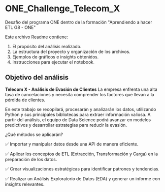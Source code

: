 # ONE_Challenge_Telecom_X
Desafío del programa ONE dentro de la formación "Aprendiendo a hacer ETL G8 - ONE"

Este archivo Readme contiene:

1. El propósito del análisis realizado.
2. La estructura del proyecto y organización de los archivos.
3. Ejemplos de gráficos e insights obtenidos.
4. Instrucciones para ejecutar el notebook.

## Objetivo del análisis
**Telecom X - Análisis de Evasión de Clientes**
La empresa enfrenta una alta tasa de cancelaciones y necesita comprender los factores que llevan a la pérdida de clientes.

En este trabajo se recopilará, procesarán y analizarán los datos, utilizando Python y sus principales bibliotecas para extraer información valiosa. 
A partir del análisis, el equipo de Data Science podrá avanzar en modelos predictivos y desarrollar estrategias para reducir la evasión.

¿Qué métodos se aplicarán?

✅ Importar y manipular datos desde una API de manera eficiente.

✅ Aplicar los conceptos de ETL (Extracción, Transformación y Carga) en la preparación de los datos.

✅ Crear visualizaciones estratégicas para identificar patrones y tendencias.

✅ Realizar un Análisis Exploratorio de Datos (EDA) y generar un informe con insights relevantes.
